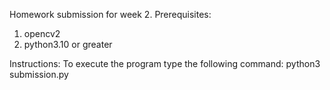 Homework submission for week 2.
Prerequisites:
1. opencv2
2. python3.10 or greater

Instructions:
To execute the program type the following command:
python3 submission.py

